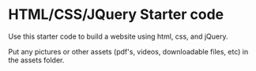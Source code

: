 # HTML/CSS/JQuery Starter code

Use this starter code to build a website using html, css, and jQuery.

Put any pictures or other assets (pdf's, videos, downloadable files, etc) in the assets folder.
